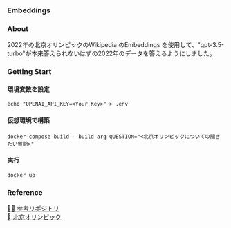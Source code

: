 ### Embeddings

### About
2022年の北京オリンピックのWikipedia のEmbeddings を使用して、"gpt-3.5-turbo"が本来答えられないはずの2022年のデータを答えるようにしました。

### Getting Start
#### 環境変数を設定
```echo "OPENAI_API_KEY=<Your Key>" > .env```

#### 仮想環境で構築
```docker-compose build --build-arg QUESTION="<北京オリンピックについての聞きたい質問>"```

#### 実行
```docker up```

### Reference
[🐙🐱 参考リポジトリ](https://github.com/openai/openai-cookbook/tree/main/apps/embeddings-playground)<br>
[🏅 北京オリンピック](https://olympics.com/ja/olympic-games/beijing-2022/results)
